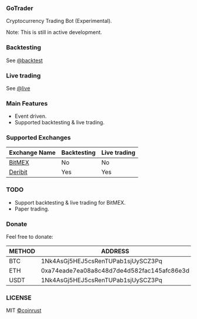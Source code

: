 ### GoTrader
Cryptocurrency Trading Bot (Experimental).
 
Note: This is still in active development.

### Backtesting
See [@backtest](https://github.com/coinrust/gotrader/blob/master/examples/backtest/main.go)

### Live trading
See [@live](https://github.com/coinrust/gotrader/blob/master/examples/live/main.go)

### Main Features
* Event driven.
* Supported backtesting & live trading.

### Supported Exchanges
| Exchange Name | Backtesting       | Live trading      |
| ------------- |------------------ | ----------------- |
| [BitMEX](https://www.bitmex.com/)        | No                | No                |
| [Deribit](https://www.deribit.com/reg-7357.93)       | Yes               | Yes               |

### TODO
* Support backtesting & live trading for BitMEX.
* Paper trading.

### Donate

Feel free to donate:

| METHOD  | ADDRESS                                     |
|-------- |-------------------------------------------- |
| BTC     | 1Nk4AsGj5HEJ5csRenTUPab1sjUySCZ3Pq          |
| ETH     | 0xa74eade7ea08a8c48d7de4d582fac145afc86e3d  |
| USDT    | 1Nk4AsGj5HEJ5csRenTUPab1sjUySCZ3Pq          |

### LICENSE
MIT [©coinrust](https://github.com/coinrust)